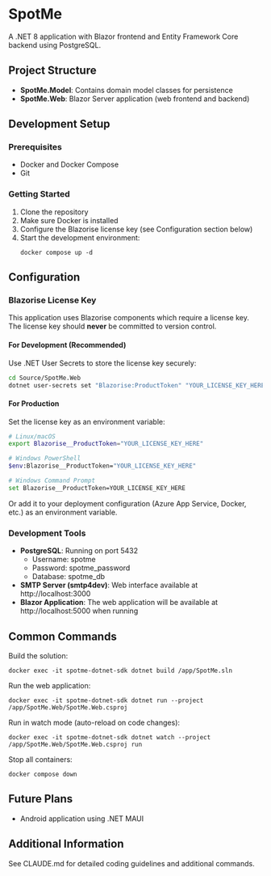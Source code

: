 # SpotMe

A .NET 8 application with Blazor frontend and Entity Framework Core backend using PostgreSQL.

## Project Structure

- **SpotMe.Model**: Contains domain model classes for persistence
- **SpotMe.Web**: Blazor Server application (web frontend and backend)

## Development Setup

### Prerequisites

- Docker and Docker Compose
- Git

### Getting Started

1. Clone the repository
2. Make sure Docker is installed
3. Configure the Blazorise license key (see Configuration section below)
4. Start the development environment:
   ```
   docker compose up -d
   ```

## Configuration

### Blazorise License Key

This application uses Blazorise components which require a license key. The license key should **never** be committed to version control.

#### For Development (Recommended)

Use .NET User Secrets to store the license key securely:

```bash
cd Source/SpotMe.Web
dotnet user-secrets set "Blazorise:ProductToken" "YOUR_LICENSE_KEY_HERE"
```

#### For Production

Set the license key as an environment variable:

```bash
# Linux/macOS
export Blazorise__ProductToken="YOUR_LICENSE_KEY_HERE"

# Windows PowerShell
$env:Blazorise__ProductToken="YOUR_LICENSE_KEY_HERE"

# Windows Command Prompt
set Blazorise__ProductToken=YOUR_LICENSE_KEY_HERE
```

Or add it to your deployment configuration (Azure App Service, Docker, etc.) as an environment variable.

### Development Tools

- **PostgreSQL**: Running on port 5432
  - Username: spotme
  - Password: spotme_password
  - Database: spotme_db
- **SMTP Server (smtp4dev)**: Web interface available at http://localhost:3000
- **Blazor Application**: The web application will be available at http://localhost:5000 when running

## Common Commands

Build the solution:
```
docker exec -it spotme-dotnet-sdk dotnet build /app/SpotMe.sln
```

Run the web application:
```
docker exec -it spotme-dotnet-sdk dotnet run --project /app/SpotMe.Web/SpotMe.Web.csproj
```

Run in watch mode (auto-reload on code changes):
```
docker exec -it spotme-dotnet-sdk dotnet watch --project /app/SpotMe.Web/SpotMe.Web.csproj run
```

Stop all containers:
```
docker compose down
```

## Future Plans

- Android application using .NET MAUI

## Additional Information

See CLAUDE.md for detailed coding guidelines and additional commands.